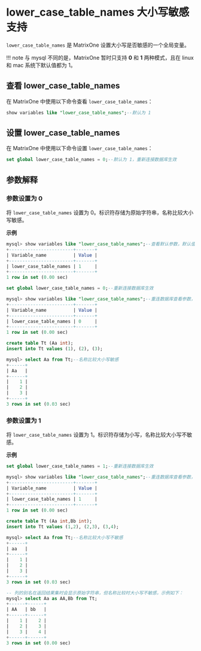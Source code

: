 # lower_case_table_names 大小写敏感支持

`lower_case_table_names` 是 MatrixOne 设置大小写是否敏感的一个全局变量。

!!! note
    与 mysql 不同的是，MatrixOne 暂时只支持 **0** 和 **1** 两种模式，且在 linux 和 mac 系统下默认值都为 1。

## 查看 lower_case_table_names

在 MatrixOne 中使用以下命令查看 `lower_case_table_names`：

```sql
show variables like "lower_case_table_names";--默认为 1
```

## 设置 lower_case_table_names

在 MatrixOne 中使用以下命令设置 `lower_case_table_names`：

```sql
set global lower_case_table_names = 0;--默认为 1，重新连接数据库生效
```

## 参数解释

### 参数设置为 0

将 `lower_case_table_names` 设置为 0。标识符存储为原始字符串，名称比较大小写敏感。

**示例**

```sql
mysql> show variables like "lower_case_table_names";--查看默认参数，默认值为 1
+------------------------+-------+
| Variable_name          | Value |
+------------------------+-------+
| lower_case_table_names | 1     |
+------------------------+-------+
1 row in set (0.00 sec)

set global lower_case_table_names = 0;--重新连接数据库生效

mysql> show variables like "lower_case_table_names";--重连数据库查看参数，修改成功
+------------------------+-------+
| Variable_name          | Value |
+------------------------+-------+
| lower_case_table_names | 0     |
+------------------------+-------+
1 row in set (0.00 sec)

create table Tt (Aa int);
insert into Tt values (1), (2), (3);

mysql> select Aa from Tt;--名称比较大小写敏感
+------+
| Aa   |
+------+
|    1 |
|    2 |
|    3 |
+------+
3 rows in set (0.03 sec)
```

### 参数设置为 1

将 `lower_case_table_names` 设置为 1。标识符存储为小写，名称比较大小写不敏感。

**示例**

```sql
set global lower_case_table_names = 1;--重新连接数据库生效

mysql> show variables like "lower_case_table_names";--重连数据库查看参数，修改成功
+------------------------+-------+
| Variable_name          | Value |
+------------------------+-------+
| lower_case_table_names | 1     |
+------------------------+-------+
1 row in set (0.00 sec)

create table Tt (Aa int,Bb int);
insert into Tt values (1,2), (2,3), (3,4);

mysql> select Aa from Tt;--名称比较大小写不敏感
+------+
| aa   |
+------+
|    1 |
|    2 |
|    3 |
+------+
3 rows in set (0.03 sec)

-- 列的别名在返回结果集时会显示原始字符串，但名称比较时大小写不敏感，示例如下：
mysql> select Aa as AA,Bb from Tt;
+------+------+
| AA   | bb   |
+------+------+
|    1 |    2 |
|    2 |    3 |
|    3 |    4 |
+------+------+
3 rows in set (0.00 sec)
```